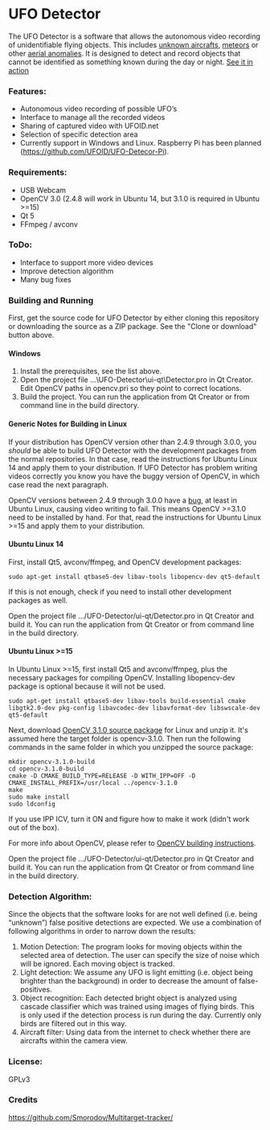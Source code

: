 # UFO Detector

The UFO Detector is a software that allows the autonomous video recording of unidentifiable flying objects. This includes [unknown aircrafts](http://ufoid.net/videos/2-objects-flying-close-together), [meteors](http://ufoid.net/videos/meteor-captured-in-north-hollywood-ca) or other [aerial anomalies](http://ufoid.net/videos/object-disappearing-in-clouds). It is designed to detect and record objects that cannot be identified as something known during the day or night. [See it in action]

### Features:
  - Autonomous video recording of possible UFO’s
  - Interface to manage all the recorded videos
  - Sharing of captured video with UFOID.net
  - Selection of specific detection area
  - Currently support in Windows and Linux. Raspberry Pi has been planned (https://github.com/UFOID/UFO-Detecor-Pi).
  
### Requirements:
  - USB Webcam
  - OpenCV 3.0 (2.4.8 will work in Ubuntu 14, but 3.1.0 is required in Ubuntu >=15)
  - Qt 5
  - FFmpeg / avconv
  
### ToDo:
  - Interface to support more video devices
  - Improve detection algorithm
  - Many bug fixes

### Building and Running

First, get the source code for UFO Detector by either cloning this repository or downloading the source as a ZIP package. See the "Clone or download" button above.

#### Windows

1. Install the prerequisites, see the list above.
2. Open the project file ...\UFO-Detector\ui-qt\Detector.pro in Qt Creator. Edit OpenCV paths in opencv.pri so they point to correct locations.
3. Build the project. You can run the application from Qt Creator or from command line in the build directory.

#### Generic Notes for Building in Linux

If your distribution has OpenCV version other than 2.4.9 through 3.0.0, you *should* be able to build UFO Detector with the development packages from the normal repositories. In that case, read the instructions for Ubuntu Linux 14 and apply them to your distribution. If UFO Detector has problem writing videos correctly you know you have the buggy version of OpenCV, in which case read the next paragraph.

OpenCV versions between 2.4.9 through 3.0.0 have a [bug](https://github.com/opencv/opencv/issues/5439), at least in Ubuntu Linux, causing video writing to fail. This means OpenCV >=3.1.0 need to be installed by hand. For that, read the instructions for Ubuntu Linux >=15 and apply them to your distribution.

#### Ubuntu Linux 14

First, install Qt5, avconv/ffmpeg, and OpenCV development packages:

```sudo apt-get install qtbase5-dev libav-tools libopencv-dev qt5-default```

If this is not enough, check if you need to install other development packages as well.

Open the project file .../UFO-Detector/ui-qt/Detector.pro in Qt Creator and build it. You can run the application from Qt Creator or from command line in the build directory.

#### Ubuntu Linux >=15

In Ubuntu Linux >=15, first install Qt5 and avconv/ffmpeg, plus the necessary packages for compiling OpenCV. Installing libopencv-dev package is optional because it will not be used.

```sudo apt-get install qtbase5-dev libav-tools build-essential cmake libgtk2.0-dev pkg-config libavcodec-dev libavformat-dev libswscale-dev qt5-default```

Next, download [OpenCV 3.1.0 source package](http://opencv.org/downloads.html) for Linux and unzip it. It's assumed here the target folder is opencv-3.1.0. Then run the following commands in the same folder in which you unzipped the source package:

```
mkdir opencv-3.1.0-build
cd opencv-3.1.0-build
cmake -D CMAKE_BUILD_TYPE=RELEASE -D WITH_IPP=OFF -D CMAKE_INSTALL_PREFIX=/usr/local ../opencv-3.1.0
make
sudo make install
sudo ldconfig
```

If you use IPP ICV, turn it ON and figure how to make it work (didn't work out of the box).

For more info about OpenCV, please refer to [OpenCV building instructions](http://docs.opencv.org/2.4/doc/tutorials/introduction/linux_install/linux_install.html).

Open the project file .../UFO-Detector/ui-qt/Detector.pro in Qt Creator and build it. You can run the application from Qt Creator or from command line in the build directory.

### Detection Algorithm:
Since the objects that the software looks for are not well defined (i.e. being “unknown”) false positive detections are expected.  We use a combination of following algorithms in order to narrow down the results:

1.	Motion Detection: The program looks for moving objects within the selected area of detection. The user can specify the size of noise which will be ignored. Each moving object is tracked.
2.	Light detection: We assume any UFO is light emitting (i.e. object being brighter than the background) in order to decrease the amount of false-positives.
3.	Object recognition: Each detected bright object is analyzed using cascade classifier which was trained using images of flying birds. This is only used if the detection process is run during the day. Currently only birds are filtered out in this way.
4.	Aircraft filter: Using data from the internet to check whether there are aircrafts within the camera view.

### License:
GPLv3

### Credits
https://github.com/Smorodov/Multitarget-tracker/

   [See it in action]: https://www.youtube.com/watch?v=Jai15P4kuug
